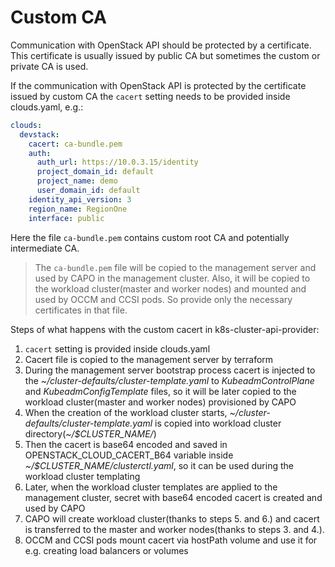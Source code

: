 # Custom CA

Communication with OpenStack API should be protected by a certificate.
This certificate is usually issued by public CA but sometimes the custom or private CA is used.

If the communication with OpenStack API is protected by the certificate issued by custom CA
the `cacert` setting needs to be provided inside clouds.yaml, e.g.:
```yaml
clouds:
  devstack:
    cacert: ca-bundle.pem
    auth:
      auth_url: https://10.0.3.15/identity
      project_domain_id: default
      project_name: demo
      user_domain_id: default
    identity_api_version: 3
    region_name: RegionOne
    interface: public
```
Here the file `ca-bundle.pem` contains custom root CA and potentially intermediate CA.
> The `ca-bundle.pem` file will be copied to the management server and used by CAPO
> in the management cluster. Also, it will be copied to the workload cluster(master and worker nodes)
> and mounted and used by OCCM and CCSI pods.
> So provide only the necessary certificates in that file.

Steps of what happens with the custom cacert in k8s-cluster-api-provider:
1. `cacert` setting is provided inside clouds.yaml
2. Cacert file is copied to the management server by terraform
3. During the management server bootstrap process
   cacert is injected to the *~/cluster-defaults/cluster-template.yaml* to
   *KubeadmControlPlane* and *KubeadmConfigTemplate* files, so it will be later
   copied to the workload cluster(master and worker nodes) provisioned by CAPO
4. When the creation of the workload cluster starts, *~/cluster-defaults/cluster-template.yaml*
   is copied into workload cluster directory(*~/$CLUSTER_NAME/*)
5. Then the cacert is base64 encoded and saved in OPENSTACK_CLOUD_CACERT_B64 variable
   inside *~/$CLUSTER_NAME/clusterctl.yaml*, so it can be used during
   the workload cluster templating
6. Later, when the workload cluster templates are applied to the management cluster,
   secret with base64 encoded cacert is created and used by CAPO
7. CAPO will create workload cluster(thanks to steps 5. and 6.) and cacert is
   transferred to the master and worker nodes(thanks to steps 3. and 4.).
8. OCCM and CCSI pods mount cacert via hostPath volume
   and use it for e.g. creating load balancers or volumes
